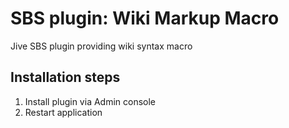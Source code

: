 SBS plugin: Wiki Markup Macro
=============================

Jive SBS plugin providing wiki syntax macro


Installation steps
------------------

1. Install plugin via Admin console
2. Restart application